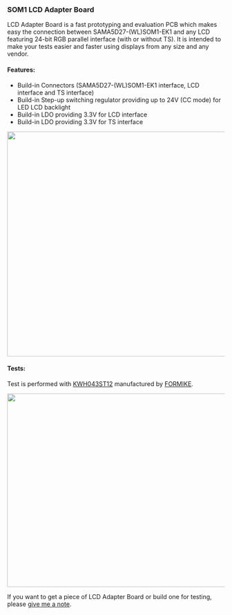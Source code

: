 ### SOM1 LCD Adapter Board

LCD Adapter Board is a fast prototyping and evaluation PCB which makes easy the connection between SAMA5D27-(WL)SOM1-EK1 and any LCD featuring 24-bit RGB parallel interface (with or without TS). It is intended to make your tests easier and faster using displays from any size and any vendor.   

#### Features: 
- Build-in Connectors (SAMA5D27-(WL)SOM1-EK1 interface, LCD interface and TS interface)
- Build-in Step-up switching regulator providing up to 24V (CC mode) for LED LCD backlight 
- Build-in LDO providing 3.3V for LCD interface
- Build-in LDO providing 3.3V for TS interface

<p align="center">
  <img width="695" height="522" src="https://github.com/kamval/SAMA5D27-SOM1-EK1/blob/master/Documents/LCD_adapter_r10.jpg">
</p>

#### Tests:

Test is performed with [KWH043ST12](https://store.comet.bg/Catalogue/Product/45269/) manufactured by [FORMIKE](https://www.wandisplay.com/).

<p align="center">
  <img width="659" height="449" src="https://github.com/kamval/SAMA5D27-SOM1-EK1/blob/master/Documents/a5d27_som1_video_demo_bot.jpg">
</p>

If you want to get a piece of LCD Adapter Board or build one for testing, please <a href = "mailto: kamen.valkov@comet.bg">give me a note</a>.
